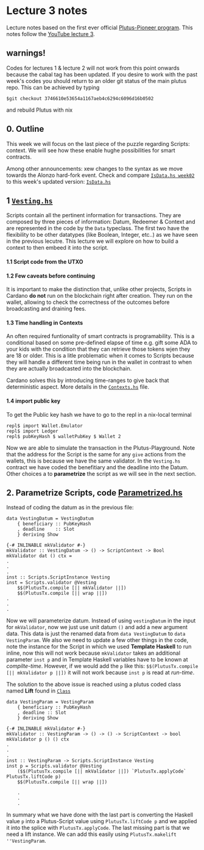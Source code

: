 # Lecture 3 notes
Lecture notes based on the first ever official [Plutus-Pioneer program](https://github.com/input-output-hk/plutus-pioneer-program). This notes follow the [YouTube lecture 3](https://www.youtube.com/watch?v=Lk1eIVm_ZTQ).

## warnings! 
Codes for lectures 1 & lecture 2 will not work from this point onwards because the cabal tag has been updated. If you desire to work with the past week's codes you should return to an older git status of the main plutus repo. This can be achieved by typing

    $git checkout 3746610e53654a1167aeb4c6294c6096d16b0502
     
and rebuild Plutus with nix

## 0. Outline
This week we will focus on the last piece of the puzzle regarding Scripts: context. We will see how these enable hughe possibilities for smart contracts.


Among other announcements: xew changes to the syntax as we move towards the Alonzo hard-fork event. Check and compare [`IsData.hs week02`](https://github.com/Igodlab/plutus-pioneer-program/blob/main/code/week02/src/Week02/IsData.hs) to this week's updated version: [`IsData.hs`](https://github.com/Igodlab/plutus-pioneer-program/blob/main/code/week03/src/Week03/IsData.hs)

## 1 [`Vesting.hs`](https://github.com/Igodlab/plutus-pioneer-program/blob/main/code/week03/src/Week03/Vesting.hs)
Scripts contain all the pertinent information for transactions. They are composed by three pieces of information: Datum, Redeemer & Context and are represented in the code by the `Data` typeclass. The first two have the flexibility to be other datatypes (like Boolean, Integer, etc..) as we have seen in the previous lecutre. This lecture we will explore on how to build a context to then embeed it into the script.

#### 1.1 Script code from the UTXO

#### 1.2 Few caveats before continuing
It is important to make the distinction that, unlike other projects, Scripts in Cardano **do not** run on the blockchain right after creation. They run on the wallet, allowing to check the correctness of the outcomes before broadcasting and draining fees.


#### 1.3 Time handling in Contexts
An often required funtionality of smart contracts is programability. This is a conditional based on some pre-defined elapse of time e.g. gift some ADA to your kids with the condition that they can retrieve those tokens wjen they are 18 or older. This is a litle problematic when it comes to Scripts because they will handle a different time being run in the wallet in contrast to when they are actually broadcasted into the blockchain. 

Cardano solves this by introducing time-ranges to give back that deterministic aspect. More details in the [`Contexts.hs`](https://github.com/input-output-hk/plutus/blob/master/plutus-ledger-api/src/Plutus/V1/Ledger/Contexts.hs) file.

#### 1.4 import public key

To get the 	Public key hash we have to go to the repl in a nix-local terminal

    repl$ import Wallet.Emulator
    repl$ import Ledger
    repl$ pubKeyHash $ walletPubKey $ Wallet 2
    
Now we are able to simulate the transaction in the Plutus-Playground. Note that the address for the Script is the same for any `give` actions from the wallets, this is because we have the same validator. In the `Vesting.hs` contract we have coded the benefitiary and the deadline into the Datum. Other choices a to **parametrize** the script as we will see in the next section.
    

## 2. Parametrize Scripts, code [Parametrized.hs](https://github.com/Igodlab/plutus-pioneer-program/blob/main/code/week03/src/Week03/Parametrized.hs)

Instead of coding the datum as in the previous file:

    data VestingDatum = VestingDatum
        { beneficiary :: PubKeyHash
        , deadline    :: Slot
        } deriving Show
    
    {-# INLINABLE mkValidator #-}
    mkValidator :: VestingDatum -> () -> ScriptContext -> Bool
    mkValidator dat () ctx =
    .
    .
    .
    inst :: Scripts.ScriptInstance Vesting
    inst = Scripts.validator @Vesting
        $$(PlutusTx.compile [|| mkValidator ||])
        $$(PlutusTx.compile [|| wrap ||])
    .
    .
    .
    
Now we will parameterize datum. Instead of using `vestingDatum` in the input for `mkValidator`, now we just use unit datum `()` and add a new argument data. This data is just the renamed data from `data VestingDatum` to `data VestingParam`. We also we need to update a few other things in the code, note the instance for the Script in which we used **Template Haskell** to run inline, now this will not work because `mkValidator` takes an additional parameter `inst p` and in Template Haskell variables have to be known at *compilte-time*. However, if we would add the `p` like this: `$$(PlutusTx.compile [|| mkValidator p ||])` it will not work because `inst p` is read at *run-time*.


The solution to the above issue is reached using a plutus coded class named **Lift** found in  [`Class`](https://github.com/input-output-hk/plutus/blob/master/plutus-tx/src/PlutusTx/Lift.hs)

    data VestingParam = VestingParam
        { beneficiary :: PubKeyHash
        , deadline :: Slot
        } deriving Show
        
    {-# INLINABLE mkValidator #-}
    mkValidator :: VestingParam -> () -> () -> ScriptContext -> bool
    mkValidator p () () ctx
    .
    .
    .
    inst :: VestingParam -> Scripts.ScriptInstance Vesting
    inst p = Scripts.validator @Vesting
        ($$(PlutusTx.compile [|| mkValidator ||]) `PlutusTx.applyCode` PlutusTx.liftCode p)
        $$(PlutusTx.compile [|| wrap ||])
        
        .
        .
        .
        
In summary what we have done with the last part is converting the Haskell value `p` into a Plutus-Script value using `PlutusTx.liftCode p` and we applied it into the splice with `PlutusTx.applyCode`. The last missing part is that we need a lift instance. We can add this easily using `PlutusTx.makelift ''VestingParam`. 

        












    




































